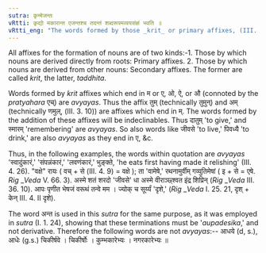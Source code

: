 ```yaml
---
sutra: कृन्मेजन्तः
vRtti: कृद्यो मकारान्त एजन्तश्च तदन्तं शब्दरूपमव्ययसंज्ञं भवति ॥
vRtti_eng: "The words formed by those _krit_ or primary affixes, (III. 1. 93) which end with म् or in ए, ओ, ऐ and औ are also indeclinables."
---
```

All affixes for the formation of nouns are of two kinds:-1. Those by which nouns are derived directly from roots: Primary affixes. 2. Those by which nouns are derived from other nouns: Secondary affixes. The former are called _krit_, the latter, _taddhita_.

Words formed by _krit_ affixes which end in म or ए, ओ, ऐ, or औ (connoted by the _pratyahara_  एच्) are _avyayas_. Thus the affix तुम् (technically तुमुन्) and अम् (technically णमुल्, (III. 3. 10)) are affixes which end in म्. The words formed by the addition of these affixes will be indeclinables. Thus दातुम् 'to give,' and स्मारम् 'remembering' are _avyayas_. So also words like जीवसे 'to live,' पिवध्यै 'to drink,' are also _avyayas_ as they end in ए, &c.

Thus, in the following examples, the words within quotation are _avyayas_ 'स्वादुंकारं,' 'संपन्नंकारं,' 'लवणंकारं,' भुङ्क्ते, 'he eats first having made it relishing' (III. 4. 26). "वक्षे" रायः ( वच् + से  (III. 4. 9) = वक्षे ); ता 'वामेषे,' रथनामुर्वीम् गव्युतिमेषां ( इ + से = एषे. _Rig_ __Veda_  V. 66. 3). अस्मे शतं शरदो 'जीवसे' धा अस्मे वीराञ्छ्श्वत इंद्र शिप्रिन् (_Rig_ __Veda_  III. 36. 10). आपः पृणीत भेषजं वरूथं तन्वे मम । ज्योक् च सूर्य्यं 'दृशे,' (_Rig_ __Veda_  I. 25. 21,  दृश् + केन् III. 4. II दृशे).

The word अन्त is used in this _sutra_ for the same purpose, as it was employed in _sutra_ (I. 1. 24), showing that these terminations must be '_aupadesika_,' and not derivative. Therefore the following words are not _avyayas_:-- आधये (d, s.), आधेः (g.s.) चिकीर्षवे । चिकीर्षोः । कुम्भकारेभ्यः । नगरकारेभ्यः ॥
